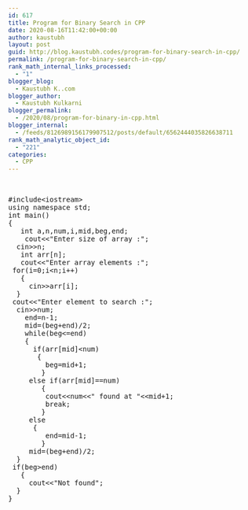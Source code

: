 ```yaml
---
id: 617
title: Program for Binary Search in CPP
date: 2020-08-16T11:42:00+00:00
author: kaustubh
layout: post
guid: http://blog.kaustubh.codes/program-for-binary-search-in-cpp/
permalink: /program-for-binary-search-in-cpp/
rank_math_internal_links_processed:
  - "1"
blogger_blog:
  - Kaustubh K..com
blogger_author:
  - Kaustubh Kulkarni
blogger_permalink:
  - /2020/08/program-for-binary-in-cpp.html
blogger_internal:
  - /feeds/8126989156179907512/posts/default/6562444035826638711
rank_math_analytic_object_id:
  - "221"
categories:
  - CPP
---
```

<pre><br /><br />#include&lt;iostream><br />using namespace std;<br />int main()<br />{<br />	int a,n,num,i,mid,beg,end;<br />	cout&lt;&lt;"Enter size of array :";<br />	cin>>n;<br />	int arr[n];<br />	cout&lt;&lt;"Enter array elements :";<br />	for(i=0;i&lt;n;i++)<br />	{<br />		cin>>arr[i];<br />	}<br />	cout&lt;&lt;"Enter element to search :";<br />	cin>>num;<br />    end=n-1;<br />    mid=(beg+end)/2;<br />    while(beg&lt;=end)<br />    {<br />    	if(arr[mid]&lt;num)<br />    	{<br />    		beg=mid+1;<br />		}<br />		else if(arr[mid]==num)<br />		{<br />			cout&lt;&lt;num&lt;&lt;" found at "&lt;&lt;mid+1;<br />			break;<br />		}<br />		else<br />		{<br />			end=mid-1;<br />		}<br />		mid=(beg+end)/2;<br />	}<br />	if(beg>end)<br />	{<br />		cout&lt;&lt;"Not found";<br />	}<br />}<br /><br /><br /></pre>